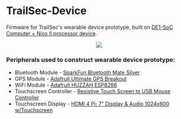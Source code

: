 # TrailSec-Device

Firmware for TrailSec's wearable device prototype, built on [DE1-SoC Computer + Nios II processor device](http://www.terasic.com.tw/cgi-bin/page/archive.pl?Language=English&CategoryNo=53&No=83). 

<p align="center">
  <img src="https://github.com/TrailSec/trailsec-device-firmware/blob/master/readme/screenshots.gif">
</p>

### Peripherals used to construct wearable device prototype:
- Bluetooth Module - [SparkFun Bluetooth Mate Silver](https://www.sparkfun.com/products/12576)
- GPS Module - [Adafruit Ultimate GPS Breakout](https://www.adafruit.com/product/746)
- WiFi Module - [Adafruit HUZZAH ESP8266](https://www.adafruit.com/product/2471)
- Touchscreen Controller - [Resistive Touch Screen to USB Mouse Controller](https://www.adafruit.com/product/1580)
- Touchscreen Display - [HDMI 4 Pi: 7" Display & Audio 1024x600 w/Touchscreen](https://www.adafruit.com/product/2397)

